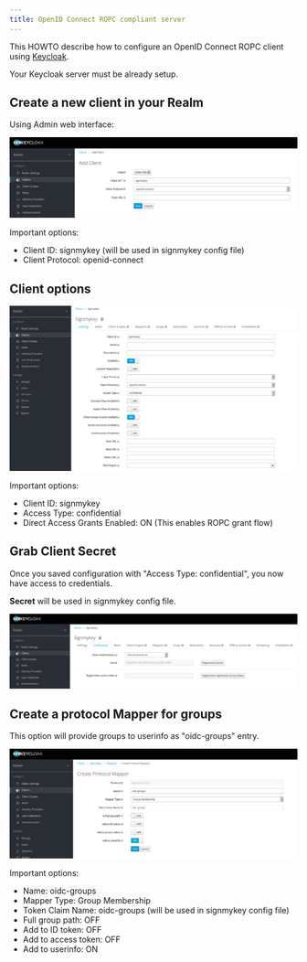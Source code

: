 ```yaml
---
title: OpenID Connect ROPC compliant server
---
```


This HOWTO describe how to configure an OpenID Connect ROPC client using [Keycloak](https://www.keycloak.org/).

Your Keycloak server must be already setup.

## Create a new client in your Realm

Using Admin web interface:

![New client](../../images/keycloak-client1.png)

Important options:

- Client ID: signmykey (will be used in signmykey config file)
- Client Protocol: openid-connect

## Client options

![Options](../../images/keycloak-client2.png)

Important options:

- Client ID: signmykey
- Access Type: confidential
- Direct Access Grants Enabled: ON (This enables ROPC grant flow)

## Grab Client Secret

Once you saved configuration with "Access Type: confidential", you now have access to credentials.

**Secret** will be used in signmykey config file.

![Client Secret](../../images/keycloak-client3.png)

## Create a protocol Mapper for groups

This option will provide groups to userinfo as "oidc-groups" entry.

![Protocol Mapper](../../images/keycloak-client4.png)

Important options:

- Name: oidc-groups
- Mapper Type: Group Membership
- Token Claim Name: oidc-groups (will be used in signmykey config file)
- Full group path: OFF
- Add to ID token: OFF
- Add to access token: OFF
- Add to userinfo: ON